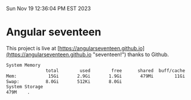 Sun Nov 19 12:36:04 PM EST 2023

# Angular seventeen


This project is live at [https://angularseventeen.github.io](https://angularseventeen.github.io "seventeen!") thanks to Github.

```bash
System Memory
               total        used        free      shared  buff/cache   available
Mem:            15Gi       2.9Gi       1.9Gi       479Mi        11Gi        12Gi
Swap:          8.0Gi       512Ki       8.0Gi
System Storage
479M	.
```
